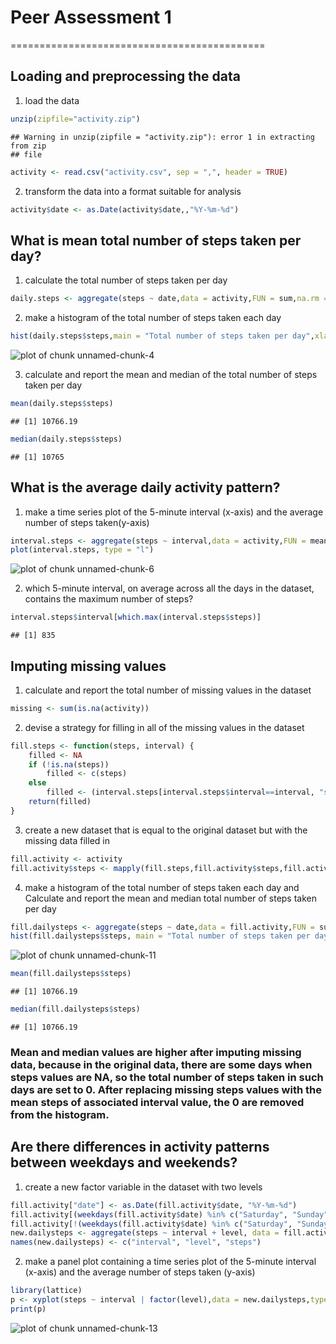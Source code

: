 
# Peer Assessment 1

============================================

## Loading and preprocessing the data
1. load the data


```r
unzip(zipfile="activity.zip")
```

```
## Warning in unzip(zipfile = "activity.zip"): error 1 in extracting from zip
## file
```

```r
activity <- read.csv("activity.csv", sep = ",", header = TRUE)
```

2. transform the data into a format suitable for analysis


```r
activity$date <- as.Date(activity$date,,"%Y-%m-%d")
```

## What is mean total number of steps taken per day?
1. calculate the total number of steps taken per day


```r
daily.steps <- aggregate(steps ~ date,data = activity,FUN = sum,na.rm = TRUE)
```

2. make a histogram of the total number of steps taken each day


```r
hist(daily.steps$steps,main = "Total number of steps taken per day",xlab = "day",col = "green",breaks = 20)
```

![plot of chunk unnamed-chunk-4](figure/unnamed-chunk-4-1.png) 

3. calculate and report the mean and median of the total number of steps taken per day


```r
mean(daily.steps$steps)
```

```
## [1] 10766.19
```

```r
median(daily.steps$steps)
```

```
## [1] 10765
```

## What is the average daily activity pattern?
1. make a time series plot of the 5-minute interval (x-axis) and the average number of steps taken(y-axis)


```r
interval.steps <- aggregate(steps ~ interval,data = activity,FUN = mean,na.rm = TRUE)
plot(interval.steps, type = "l")
```

![plot of chunk unnamed-chunk-6](figure/unnamed-chunk-6-1.png) 

2. which 5-minute interval, on average across all the days in the dataset, contains the maximum number of steps?


```r
interval.steps$interval[which.max(interval.steps$steps)]
```

```
## [1] 835
```

## Imputing missing values
1. calculate and report the total number of missing values in the dataset


```r
missing <- sum(is.na(activity))
```

2. devise a strategy for filling in all of the missing values in the dataset


```r
fill.steps <- function(steps, interval) {
    filled <- NA
    if (!is.na(steps))
        filled <- c(steps)
    else
        filled <- (interval.steps[interval.steps$interval==interval, "steps"])
    return(filled)
}
```

3. create a new dataset that is equal to the original dataset but with the missing data filled in


```r
fill.activity <- activity
fill.activity$steps <- mapply(fill.steps,fill.activity$steps,fill.activity$interval)
```

4. make a histogram of the total number of steps taken each day and Calculate and report the mean and median total number of steps taken per day


```r
fill.dailysteps <- aggregate(steps ~ date,data = fill.activity,FUN = sum,na.rm = TRUE)
hist(fill.dailysteps$steps, main = "Total number of steps taken per day", xlab = "day", col = "green", breaks = 20)
```

![plot of chunk unnamed-chunk-11](figure/unnamed-chunk-11-1.png) 

```r
mean(fill.dailysteps$steps)
```

```
## [1] 10766.19
```

```r
median(fill.dailysteps$steps)
```

```
## [1] 10766.19
```
### Mean and median values are higher after imputing missing data, because in the original data, there are some days when steps values are NA, so the total number of steps taken in such days are set to 0. After replacing missing steps values with the mean steps of associated interval value, the 0 are removed from the histogram.

## Are there differences in activity patterns between weekdays and weekends?
1. create a new factor variable in the dataset with two levels


```r
fill.activity["date"] <- as.Date(fill.activity$date, "%Y-%m-%d")
fill.activity[(weekdays(fill.activity$date) %in% c("Saturday", "Sunday")), "level"] <- "Weekend"
fill.activity[!(weekdays(fill.activity$date) %in% c("Saturday", "Sunday")), "level"] <- "Weekday"
new.dailysteps <- aggregate(steps ~ interval + level, data = fill.activity, mean)
names(new.dailysteps) <- c("interval", "level", "steps")
```

2. make a panel plot containing a time series plot of the 5-minute interval (x-axis) and the average number of steps taken (y-axis)


```r
library(lattice)
p <- xyplot(steps ~ interval | factor(level),data = new.dailysteps,type = 'l',layout = c(1, 2),xlab = "Interval",ylab = "Average Steps Taken")
print(p)
```

![plot of chunk unnamed-chunk-13](figure/unnamed-chunk-13-1.png) 
